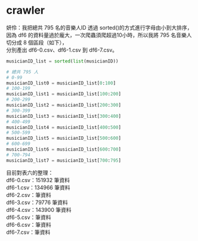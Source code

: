 # crawler
妍伶：我把總共 795 名的音樂人ID 透過 sorted()的方式進行字母由小到大排序，  
因為 df6 的資料量過於龐大，一次爬蟲須爬超過10小時，所以我將 795 名音樂人切分成 8 個區段（如下），  
分別產出 df6-0.csv、df6-1.csv 到 df6-7.csv。

```python
musicianID_list = sorted(list(musicianID))

# 總共 795 人
# 0-99
musicianID_list0 = musicianID_list[0:100]
# 100-199
musicianID_list1 = musicianID_list[100:200]
# 200-299
musicianID_list2 = musicianID_list[200:300]
# 300-399
musicianID_list3 = musicianID_list[300:400]
# 400-499
musicianID_list4 = musicianID_list[400:500]
# 500-599
musicianID_list5 = musicianID_list[500:600]
# 600-699
musicianID_list6 = musicianID_list[600:700]
# 700-794
musicianID_list7 = musicianID_list[700:795]
```

目前對表六的整理：  
df6-0.csv：151932 筆資料  
df6-1.csv：134966 筆資料  
df6-2.csv：筆資料  
df6-3.csv：79776 筆資料  
df6-4.csv：143900 筆資料  
df6-5.csv：筆資料  
df6-6.csv：筆資料  
df6-7.csv：筆資料  
